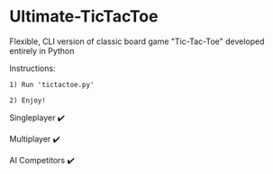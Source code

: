 # Ultimate-TicTacToe
Flexible, CLI version of classic board game "Tic-Tac-Toe" developed entirely in Python

Instructions:

    1) Run 'tictactoe.py'
    
    2) Enjoy!

Singleplayer ✔️

Multiplayer ✔️

AI Competitors ✔️
